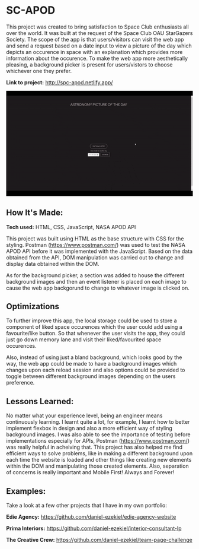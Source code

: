 # SC-APOD
This project was created to bring satisfaction to Space Club enthusiasts all over the world. It was built at the request of the Space Club OAU StarGazers Society. The scope of the app is that users/visitors can visit the web app and send a request based on a date input to view a picture of the day which depicts an occurence in space with an explanation which provides more information about the occurence. To make the web app more aesthetically pleasing, a background picker is present for users/vistors to choose whichever one they prefer.

**Link to project:** http://spc-apod.netlify.app/

![alt tag](https://github.com/Daniel-Ezekiel/Daniel-Ezekiel/raw/main/images/gif1.gif)

## How It's Made:

**Tech used:** HTML, CSS, JavaScript, NASA APOD API

This project was built using HTML as the base structure with CSS for the styling. Postman (https://www.postman.com/) was used to test the NASA APOD API before it was implemented with the JavaScript. Based on the data obtained from the API, DOM manipulation was carried out to change and display data obtained within the DOM.

As for the background picker, a section was added to house the different background images and then an event listener is placed on each image to cause the web app backgorund to change to whatever image is clicked on.

## Optimizations

To further improve this app, the local storage could be used to store a component of liked space occurences which the user could add using a favourite/like button. So that whenever the user visits the app, they could just go down memory lane and visit their liked/favourited space occurences.

Also, instead of using just a bland background, which looks good by the way, the web app could be made to have a background images which changes upon each reload session and also options could be provided to toggle between different background images depending on the users preference. 

## Lessons Learned:

No matter what your experience level, being an engineer means continuously learning. I learnt quite a lot, for example, I learnt how to better implement flexbox in design and also a more efficient way of styling background images.
I was also able to see the importance of testing before implementations especially for APIs, Postman (https://www.postman.com/) was really helpful in acheiving that.
This project has also helped me find efficient ways to solve problems, like in making a different background upon each time the website is loaded and other things like creating new elements within the DOM and manipulating those created elements.
Also, separation of concerns is really important and Mobile First! Always and Forever!

## Examples:
Take a look at a few other projects that I have in my own portfolio:

**Edie Agency:** https://github.com/daniel-ezekiel/edie-agency-website

**Prima Interiors:** https://github.com/daniel-ezekiel/interior-consultant-lp

**The Creative Crew:** https://github.com/daniel-ezekiel/team-page-challenge



